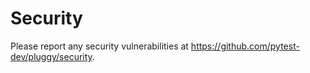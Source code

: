# Security

Please report any security vulnerabilities at https://github.com/pytest-dev/pluggy/security.
